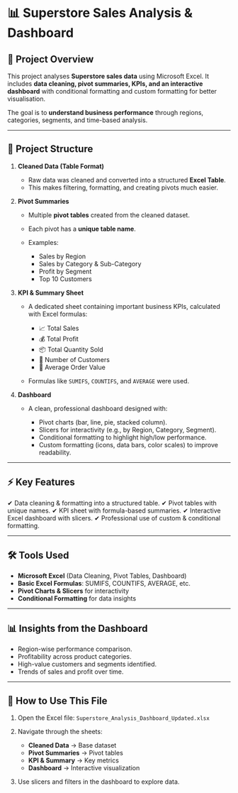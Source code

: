
# 📊 Superstore Sales Analysis & Dashboard

## 📌 Project Overview

This project analyses **Superstore sales data** using Microsoft Excel.
It includes **data cleaning, pivot summaries, KPIs, and an interactive dashboard** with conditional formatting and custom formatting for better visualisation.

The goal is to **understand business performance** through regions, categories, segments, and time-based analysis.

---

## 📂 Project Structure

1. **Cleaned Data (Table Format)**

   * Raw data was cleaned and converted into a structured **Excel Table**.
   * This makes filtering, formatting, and creating pivots much easier.

2. **Pivot Summaries**

   * Multiple **pivot tables** created from the cleaned dataset.
   * Each pivot has a **unique table name**.
   * Examples:

     * Sales by Region
     * Sales by Category & Sub-Category
     * Profit by Segment
     * Top 10 Customers

3. **KPI & Summary Sheet**

   * A dedicated sheet containing important business KPIs, calculated with Excel formulas:

     * 📈 Total Sales
     * 💰 Total Profit
     * 📦 Total Quantity Sold
     * 👥 Number of Customers
     * 🛒 Average Order Value
   * Formulas like `SUMIFS`, `COUNTIFS`, and `AVERAGE` were used.

4. **Dashboard**

   * A clean, professional dashboard designed with:

     * Pivot charts (bar, line, pie, stacked column).
     * Slicers for interactivity (e.g., by Region, Category, Segment).
     * Conditional formatting to highlight high/low performance.
     * Custom formatting (icons, data bars, color scales) to improve readability.

---

## ⚡ Key Features

✔ Data cleaning & formatting into a structured table.
✔ Pivot tables with unique names.
✔ KPI sheet with formula-based summaries.
✔ Interactive Excel dashboard with slicers.
✔ Professional use of custom & conditional formatting.

---

## 🛠 Tools Used

* **Microsoft Excel** (Data Cleaning, Pivot Tables, Dashboard)
* **Basic Excel Formulas**: SUMIFS, COUNTIFS, AVERAGE, etc.
* **Pivot Charts & Slicers** for interactivity
* **Conditional Formatting** for data insights

---

## 📊 Insights from the Dashboard

* Region-wise performance comparison.
* Profitability across product categories.
* High-value customers and segments identified.
* Trends of sales and profit over time.

---

## 🚀 How to Use This File

1. Open the Excel file: `Superstore_Analysis_Dashboard_Updated.xlsx`
2. Navigate through the sheets:

   * **Cleaned Data** → Base dataset
   * **Pivot Summaries** → Pivot tables
   * **KPI & Summary** → Key metrics
   * **Dashboard** → Interactive visualization
3. Use slicers and filters in the dashboard to explore data.

